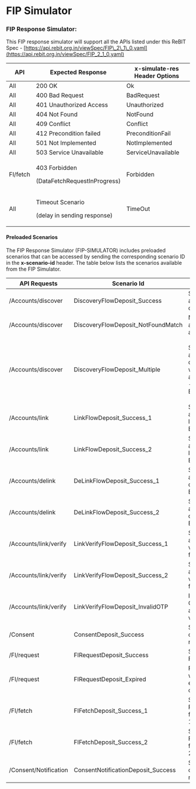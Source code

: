 # FIP Simulator

### FIP Response Simulator:

This FIP response simulator will support all the APIs listed under this ReBIT Spec - [https://api.rebit.org.in/viewSpec/FIP\_2\_1\_0.yaml](https://api.rebit.org.in/viewSpec/FIP_2_1_0.yaml)

<table><thead><tr><th>API</th><th>Expected Response</th><th width="340">x-simulate-res Header Options</th></tr></thead><tbody><tr><td>All</td><td>200 OK</td><td>Ok</td></tr><tr><td>All</td><td>400 Bad Request</td><td>BadRequest</td></tr><tr><td>All</td><td>401 Unauthorized Access</td><td>Unauthorized</td></tr><tr><td>All</td><td>404 Not Found</td><td>NotFound</td></tr><tr><td>All</td><td>409 Conflict</td><td>Conflict</td></tr><tr><td>All</td><td>412 Precondition failed</td><td>PreconditionFail</td></tr><tr><td>All</td><td>501 Not Implemented</td><td>NotImplemented</td></tr><tr><td>All</td><td>503 Service Unavailable</td><td>ServiceUnavailable</td></tr><tr><td>FI/fetch</td><td><p>403 Forbidden</p><p>(DataFetchRequestInProgress)</p></td><td>Forbidden</td></tr><tr><td>All</td><td><p>Timeout Scenario</p><p>(delay in sending response)</p></td><td>TimeOut</td></tr></tbody></table>

#### Preloaded Scenarios

The FIP Response Simulator (FIP-SIMULATOR) includes preloaded scenarios that can be accessed by sending the corresponding scenario ID in the **x-scenario-id** header. The table below lists the scenarios available from the FIP Simulator.

| API Requests          | Scenario Id                         | Details                                                                       |
| --------------------- | ----------------------------------- | ----------------------------------------------------------------------------- |
| /Accounts/discover    | DiscoveryFlowDeposit\_Success       | Successful account discovery                                                  |
| /Accounts/discover    | DiscoveryFlowDeposit\_NotFoundMatch | Not found any accounts                                                        |
| /Accounts/discover    | DiscoveryFlowDeposit\_Multiple      | <p>Successful account discovery with 2 accounts<br>- Bank 1 &#x26; Bank 2</p> |
| /Accounts/link        | LinkFlowDeposit\_Success\_1         | Successful account link for Bank 1                                            |
| /Accounts/link        | LinkFlowDeposit\_Success\_2         | Successful account link for Bank 2                                            |
| /Accounts/delink      | DeLinkFlowDeposit\_Success\_1       | Successful account de-link for Bank 1                                         |
| /Accounts/delink      | DeLinkFlowDeposit\_Success\_2       | Successful account de-link for Bank 2                                         |
| /Accounts/link/verify | LinkVerifyFlowDeposit\_Success\_1   | Successful account verification for Bank 1                                    |
| /Accounts/link/verify | LinkVerifyFlowDeposit\_Success\_2   | Successful account verification for Bank 1                                    |
| /Accounts/link/verify | LinkVerifyFlowDeposit\_InvalidOTP   | Invalid OTP for account verification                                          |
| /Consent              | ConsentDeposit\_Success             | Successful consent response                                                   |
| /FI/request           | FIRequestDeposit\_Success           | Successful FI request                                                         |
| /FI/request           | FIRequestDeposit\_Expired           | FI request with expired consent                                               |
| /FI/fetch             | FIFetchDeposit\_Success\_1          | Successful FI fetch from Bank 1                                               |
| /FI/fetch             | FIFetchDeposit\_Success\_2          | Successful FI fetch from Bank 2                                               |
| /Consent/Notification | ConsentNotificationDeposit\_Success | Successful consent notification                                               |

